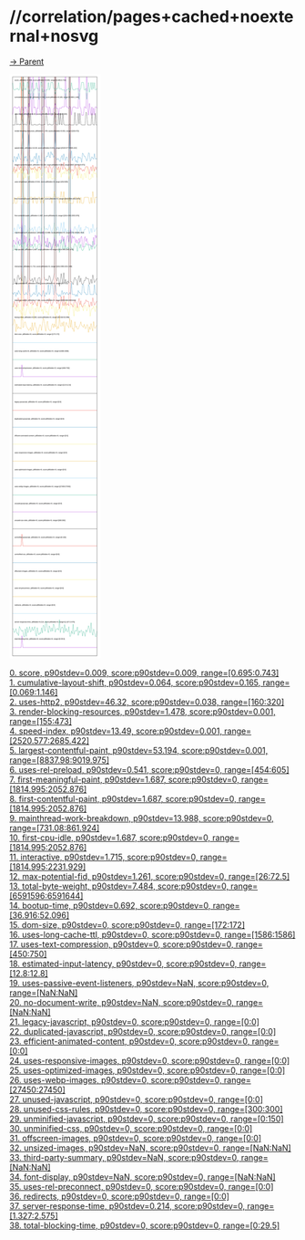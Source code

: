 
# //correlation/pages+cached+noexternal+nosvg

[→ Parent](../..)

![PLOT: correlation](./correlation.svg)

[0. score, p90stdev=0.009, score:p90stdev=0.009, range=[0.695:0.743]](../../meta/score/samples/pages+cached+noexternal+nosvg)  
[1. cumulative-layout-shift, p90stdev=0.064, score:p90stdev=0.165, range=[0.069:1.146]](../../cumulative-layout-shift/samples/pages+cached+noexternal+nosvg/)  
[2. uses-http2, p90stdev=46.32, score:p90stdev=0.038, range=[160:320]](../../uses-http2/samples/pages+cached+noexternal+nosvg/)  
[3. render-blocking-resources, p90stdev=1.478, score:p90stdev=0.001, range=[155:473]](../../render-blocking-resources/samples/pages+cached+noexternal+nosvg/)  
[4. speed-index, p90stdev=13.49, score:p90stdev=0.001, range=[2520.577:2685.422]](../../speed-index/samples/pages+cached+noexternal+nosvg/)  
[5. largest-contentful-paint, p90stdev=53.194, score:p90stdev=0.001, range=[8837.98:9019.975]](../../largest-contentful-paint/samples/pages+cached+noexternal+nosvg/)  
[6. uses-rel-preload, p90stdev=0.541, score:p90stdev=0, range=[454:605]](../../uses-rel-preload/samples/pages+cached+noexternal+nosvg/)  
[7. first-meaningful-paint, p90stdev=1.687, score:p90stdev=0, range=[1814.995:2052.876]](../../first-meaningful-paint/samples/pages+cached+noexternal+nosvg/)  
[8. first-contentful-paint, p90stdev=1.687, score:p90stdev=0, range=[1814.995:2052.876]](../../first-contentful-paint/samples/pages+cached+noexternal+nosvg/)  
[9. mainthread-work-breakdown, p90stdev=13.988, score:p90stdev=0, range=[731.08:861.924]](../../mainthread-work-breakdown/samples/pages+cached+noexternal+nosvg/)  
[10. first-cpu-idle, p90stdev=1.687, score:p90stdev=0, range=[1814.995:2052.876]](../../first-cpu-idle/samples/pages+cached+noexternal+nosvg/)  
[11. interactive, p90stdev=1.715, score:p90stdev=0, range=[1814.995:2231.929]](../../interactive/samples/pages+cached+noexternal+nosvg/)  
[12. max-potential-fid, p90stdev=1.261, score:p90stdev=0, range=[26:72.5]](../../max-potential-fid/samples/pages+cached+noexternal+nosvg/)  
[13. total-byte-weight, p90stdev=7.484, score:p90stdev=0, range=[6591596:6591644]](../../total-byte-weight/samples/pages+cached+noexternal+nosvg/)  
[14. bootup-time, p90stdev=0.692, score:p90stdev=0, range=[36.916:52.096]](../../bootup-time/samples/pages+cached+noexternal+nosvg/)  
[15. dom-size, p90stdev=0, score:p90stdev=0, range=[172:172]](../../dom-size/samples/pages+cached+noexternal+nosvg/)  
[16. uses-long-cache-ttl, p90stdev=0, score:p90stdev=0, range=[1586:1586]](../../uses-long-cache-ttl/samples/pages+cached+noexternal+nosvg/)  
[17. uses-text-compression, p90stdev=0, score:p90stdev=0, range=[450:750]](../../uses-text-compression/samples/pages+cached+noexternal+nosvg/)  
[18. estimated-input-latency, p90stdev=0, score:p90stdev=0, range=[12.8:12.8]](../../estimated-input-latency/samples/pages+cached+noexternal+nosvg/)  
[19. uses-passive-event-listeners, p90stdev=NaN, score:p90stdev=0, range=[NaN:NaN]](../../uses-passive-event-listeners/samples/pages+cached+noexternal+nosvg/)  
[20. no-document-write, p90stdev=NaN, score:p90stdev=0, range=[NaN:NaN]](../../no-document-write/samples/pages+cached+noexternal+nosvg/)  
[21. legacy-javascript, p90stdev=0, score:p90stdev=0, range=[0:0]](../../legacy-javascript/samples/pages+cached+noexternal+nosvg/)  
[22. duplicated-javascript, p90stdev=0, score:p90stdev=0, range=[0:0]](../../duplicated-javascript/samples/pages+cached+noexternal+nosvg/)  
[23. efficient-animated-content, p90stdev=0, score:p90stdev=0, range=[0:0]](../../efficient-animated-content/samples/pages+cached+noexternal+nosvg/)  
[24. uses-responsive-images, p90stdev=0, score:p90stdev=0, range=[0:0]](../../uses-responsive-images/samples/pages+cached+noexternal+nosvg/)  
[25. uses-optimized-images, p90stdev=0, score:p90stdev=0, range=[0:0]](../../uses-optimized-images/samples/pages+cached+noexternal+nosvg/)  
[26. uses-webp-images, p90stdev=0, score:p90stdev=0, range=[27450:27450]](../../uses-webp-images/samples/pages+cached+noexternal+nosvg/)  
[27. unused-javascript, p90stdev=0, score:p90stdev=0, range=[0:0]](../../unused-javascript/samples/pages+cached+noexternal+nosvg/)  
[28. unused-css-rules, p90stdev=0, score:p90stdev=0, range=[300:300]](../../unused-css-rules/samples/pages+cached+noexternal+nosvg/)  
[29. unminified-javascript, p90stdev=0, score:p90stdev=0, range=[0:150]](../../unminified-javascript/samples/pages+cached+noexternal+nosvg/)  
[30. unminified-css, p90stdev=0, score:p90stdev=0, range=[0:0]](../../unminified-css/samples/pages+cached+noexternal+nosvg/)  
[31. offscreen-images, p90stdev=0, score:p90stdev=0, range=[0:0]](../../offscreen-images/samples/pages+cached+noexternal+nosvg/)  
[32. unsized-images, p90stdev=NaN, score:p90stdev=0, range=[NaN:NaN]](../../unsized-images/samples/pages+cached+noexternal+nosvg/)  
[33. third-party-summary, p90stdev=NaN, score:p90stdev=0, range=[NaN:NaN]](../../third-party-summary/samples/pages+cached+noexternal+nosvg/)  
[34. font-display, p90stdev=NaN, score:p90stdev=0, range=[NaN:NaN]](../../font-display/samples/pages+cached+noexternal+nosvg/)  
[35. uses-rel-preconnect, p90stdev=0, score:p90stdev=0, range=[0:0]](../../uses-rel-preconnect/samples/pages+cached+noexternal+nosvg/)  
[36. redirects, p90stdev=0, score:p90stdev=0, range=[0:0]](../../redirects/samples/pages+cached+noexternal+nosvg/)  
[37. server-response-time, p90stdev=0.214, score:p90stdev=0, range=[1.327:2.575]](../../server-response-time/samples/pages+cached+noexternal+nosvg/)  
[38. total-blocking-time, p90stdev=0, score:p90stdev=0, range=[0:29.5]](../../total-blocking-time/samples/pages+cached+noexternal+nosvg/)  
